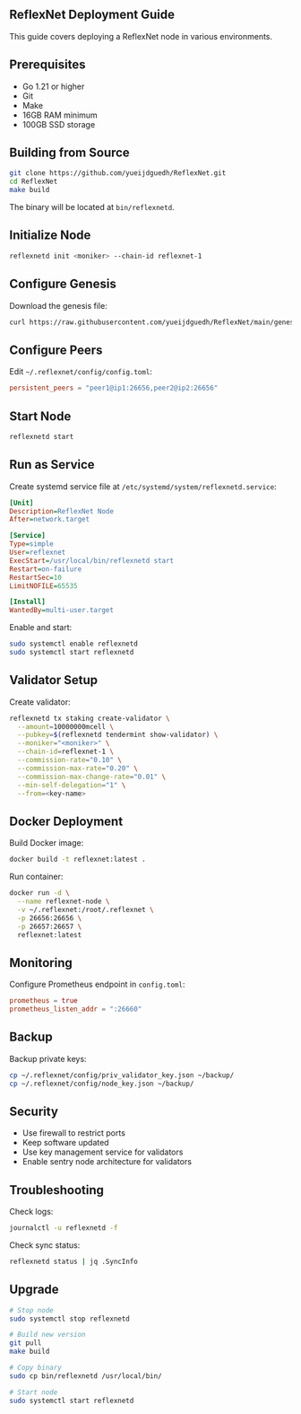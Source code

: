 ## ReflexNet Deployment Guide

This guide covers deploying a ReflexNet node in various environments.

## Prerequisites

- Go 1.21 or higher
- Git
- Make
- 16GB RAM minimum
- 100GB SSD storage

## Building from Source

```bash
git clone https://github.com/yueijdguedh/ReflexNet.git
cd ReflexNet
make build
```

The binary will be located at `bin/reflexnetd`.

## Initialize Node

```bash
reflexnetd init <moniker> --chain-id reflexnet-1
```

## Configure Genesis

Download the genesis file:

```bash
curl https://raw.githubusercontent.com/yueijdguedh/ReflexNet/main/genesis.json > ~/.reflexnet/config/genesis.json
```

## Configure Peers

Edit `~/.reflexnet/config/config.toml`:

```toml
persistent_peers = "peer1@ip1:26656,peer2@ip2:26656"
```

## Start Node

```bash
reflexnetd start
```

## Run as Service

Create systemd service file at `/etc/systemd/system/reflexnetd.service`:

```ini
[Unit]
Description=ReflexNet Node
After=network.target

[Service]
Type=simple
User=reflexnet
ExecStart=/usr/local/bin/reflexnetd start
Restart=on-failure
RestartSec=10
LimitNOFILE=65535

[Install]
WantedBy=multi-user.target
```

Enable and start:

```bash
sudo systemctl enable reflexnetd
sudo systemctl start reflexnetd
```

## Validator Setup

Create validator:

```bash
reflexnetd tx staking create-validator \
  --amount=10000000mcell \
  --pubkey=$(reflexnetd tendermint show-validator) \
  --moniker="<moniker>" \
  --chain-id=reflexnet-1 \
  --commission-rate="0.10" \
  --commission-max-rate="0.20" \
  --commission-max-change-rate="0.01" \
  --min-self-delegation="1" \
  --from=<key-name>
```

## Docker Deployment

Build Docker image:

```bash
docker build -t reflexnet:latest .
```

Run container:

```bash
docker run -d \
  --name reflexnet-node \
  -v ~/.reflexnet:/root/.reflexnet \
  -p 26656:26656 \
  -p 26657:26657 \
  reflexnet:latest
```

## Monitoring

Configure Prometheus endpoint in `config.toml`:

```toml
prometheus = true
prometheus_listen_addr = ":26660"
```

## Backup

Backup private keys:

```bash
cp ~/.reflexnet/config/priv_validator_key.json ~/backup/
cp ~/.reflexnet/config/node_key.json ~/backup/
```

## Security

- Use firewall to restrict ports
- Keep software updated
- Use key management service for validators
- Enable sentry node architecture for validators

## Troubleshooting

Check logs:

```bash
journalctl -u reflexnetd -f
```

Check sync status:

```bash
reflexnetd status | jq .SyncInfo
```

## Upgrade

```bash
# Stop node
sudo systemctl stop reflexnetd

# Build new version
git pull
make build

# Copy binary
sudo cp bin/reflexnetd /usr/local/bin/

# Start node
sudo systemctl start reflexnetd
```

